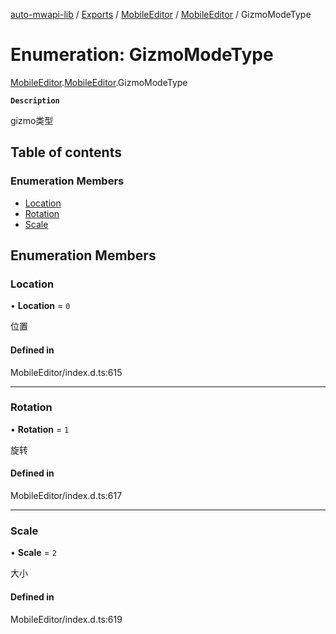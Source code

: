 [auto-mwapi-lib](../README.md) / [Exports](../modules.md) / [MobileEditor](../modules/MobileEditor.md) / [MobileEditor](../modules/MobileEditor.MobileEditor.md) / GizmoModeType

# Enumeration: GizmoModeType

[MobileEditor](../modules/MobileEditor.md).[MobileEditor](../modules/MobileEditor.MobileEditor.md).GizmoModeType

**`Description`**

gizmo类型

## Table of contents

### Enumeration Members

- [Location](MobileEditor.MobileEditor.GizmoModeType.md#location)
- [Rotation](MobileEditor.MobileEditor.GizmoModeType.md#rotation)
- [Scale](MobileEditor.MobileEditor.GizmoModeType.md#scale)

## Enumeration Members

### Location

• **Location** = ``0``

位置

#### Defined in

MobileEditor/index.d.ts:615

___

### Rotation

• **Rotation** = ``1``

旋转

#### Defined in

MobileEditor/index.d.ts:617

___

### Scale

• **Scale** = ``2``

大小

#### Defined in

MobileEditor/index.d.ts:619
